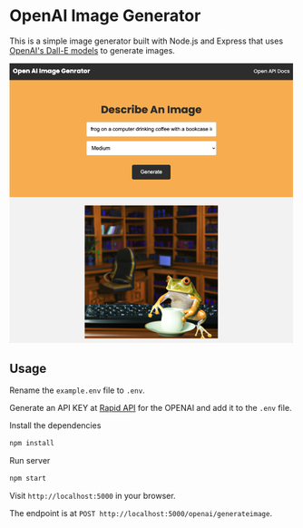# OpenAI Image Generator

This is a simple image generator built with Node.js and Express that uses [OpenAI's Dall-E models](https://beta.openai.com/docs/guides/images) to generate images.

<img src="public/img/screen.png" width="500">

## Usage

Rename the `example.env` file to `.env`.

Generate an API KEY at [Rapid API](https://rapidapi.com/hub) for the OPENAI and add it to the `.env` file.

Install the dependencies

```bash
npm install
```

Run server

```bash
npm start
```

Visit `http://localhost:5000` in your browser.

The endpoint is at `POST http://localhost:5000/openai/generateimage`.
